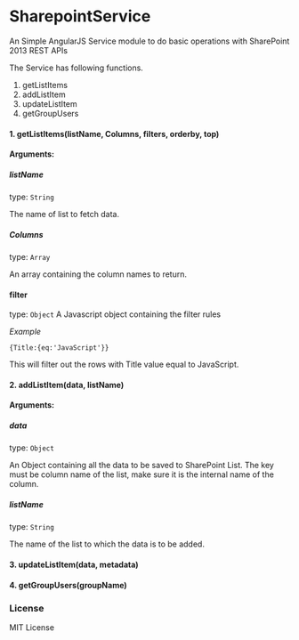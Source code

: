 # SharepointService

An Simple AngularJS Service module to do basic operations with SharePoint 2013 REST APIs

The Service has following functions.

1. getListItems
2. addListItem
3. updateListItem
4. getGroupUsers 

#### 1. getListItems(listName, Columns, filters, orderby, top)

#### Arguments:

##### listName
type: `String`

The name of list to fetch data.

##### Columns
type: `Array`

An array containing the column names to return. 

#### filter
type: `Object`
A Javascript object containing the filter rules

*Example*

`{Title:{eq:'JavaScript'}}`

This will filter out the rows with Title value equal to JavaScript.

#### 2. addListItem(data, listName)

#### Arguments:

##### data
type: `Object`

An Object containing all the data to be saved to SharePoint List. The key must be column name of the list, make sure it is the internal name of the column.

##### listName

type: `String`

The name of the list to which the data is to be added.

#### 3. updateListItem(data, metadata)

#### 4. getGroupUsers(groupName)


### License

MIT License
